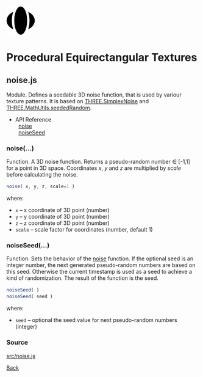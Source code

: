 <img class="logo" src="../assets/logo/logo.png">


# Procedural Equirectangular Textures

## noise.js

Module. Defines a seedable 3D noise function, that is used by variour texture
patterns. It is based on [THREE.SimplexNoise](https://github.com/mrdoob/three.js/blob/master/examples/jsm/math/SimplexNoise.js)
and [THREE.MathUtils.seededRandom](https://threejs.org/docs/#api/en/math/MathUtils.seededRandom).

* API Reference<br>
&nbsp; [noise](#noise)<br>
&nbsp; [noiseSeed](#noiseseed)


### noise(...)

Function. A 3D noise function. Returns a pseudo-random number
&#x2208; [-1,1] for a point in 3D space. Coordinates *x*,
*y* and *z* are multiplied by *scale* before calculating the
noise.

```js
noise( x, y, z, scale=1 )
```

where:

* `x` &ndash; x coordinate of 3D point (number)
* `y` &ndash; y coordinate of 3D point (number)
* `z` &ndash; z coordinate of 3D point (number)
* `scale` &ndash; scale factor for coordinates (number, default 1)




### noiseSeed(...)

Function. Sets the behavior of the [noise](#noise) function.
If the optional seed is an integer number, the next generated
pseudo-random numbers are based on this seed. Otherwise the
current timestamp is used as a seed to achieve a kind of
randomization. The result of the function is the seed.

```js
noiseSeed( )
noiseSeed( seed )
```

where:

* `seed` &ndash; optional the seed value for next pseudo-random
numbers (integer) 

		
		

### Source

[src/noise.js](https://github.com/boytchev/texture-generator/blob/main/src/noise.js)



<div class="footnote">
	<a href="#" onclick="window.history.back(); return false;">Back</a>
</div>